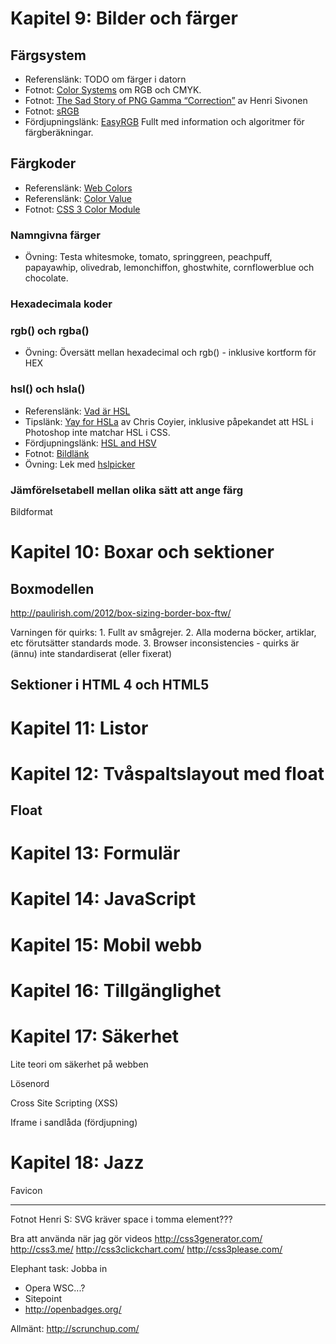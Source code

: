 # Kapitel 9: Bilder och färger

## Färgsystem

 * Referenslänk: TODO om färger i datorn
 * Fotnot: [Color Systems](http://www.worqx.com/color/color_systems.htm) om RGB och CMYK.
 * Fotnot: [The Sad Story of PNG Gamma “Correction”](http://hsivonen.iki.fi/png-gamma/) av Henri Sivonen
 * Fotnot: [sRGB](http://en.wikipedia.org/wiki/SRGB)
 * Fördjupningslänk: [EasyRGB](http://www.easyrgb.com/) Fullt med information och algoritmer för färgberäkningar.

## Färgkoder

 * Referenslänk: [Web Colors](http://en.wikipedia.org/wiki/Web_colors)
 * Referenslänk: [Color Value](https://developer.mozilla.org/en/CSS/color_value)
 * Fotnot: [CSS 3 Color Module](http://www.w3.org/TR/css3-color/)

### Namngivna färger

 * Övning: Testa whitesmoke, tomato, springgreen, peachpuff, papayawhip, olivedrab, lemonchiffon, ghostwhite, cornflowerblue och chocolate.

### Hexadecimala koder

### rgb() och rgba()


 * Övning: Översätt mellan hexadecimal och rgb() - inklusive kortform för HEX
 
### hsl() och hsla()

 * Referenslänk: [Vad är HSL](http://lifehacker.com/5841787/what-does-hue-saturation-and-luminosity-in-your-image-editor)
 * Tipslänk: [Yay for HSLa](http://css-tricks.com/yay-for-hsla/) av Chris Coyier, inklusive påpekandet att HSL i Photoshop inte matchar HSL i CSS.
 * Fördjupningslänk: [HSL and HSV](http://en.wikipedia.org/wiki/HSL_and_HSV)
 * Fotnot: [Bildlänk](http://en.wikipedia.org/wiki/File:HSL_color_solid_cylinder_alpha_lowgamma.png)
 * Övning: Lek med [hslpicker](http://hslpicker.com/)

### Jämförelsetabell mellan olika sätt att ange färg




Bildformat

# Kapitel 10: Boxar och sektioner

## Boxmodellen

http://paulirish.com/2012/box-sizing-border-box-ftw/

Varningen för quirks: 1. Fullt av smågrejer. 2. Alla moderna böcker, artiklar, etc förutsätter standards mode. 3. Browser inconsistencies - quirks är (ännu) inte standardiserat (eller fixerat)

## Sektioner i HTML 4 och HTML5


# Kapitel 11: Listor


# Kapitel 12: Tvåspaltslayout med float

## Float


# Kapitel 13: Formulär


# Kapitel 14: JavaScript


# Kapitel 15: Mobil webb


# Kapitel 16: Tillgänglighet


# Kapitel 17: Säkerhet

Lite teori om säkerhet på webben

Lösenord

Cross Site Scripting (XSS)

Iframe i sandlåda (fördjupning)

# Kapitel 18: Jazz

Favicon


-------------------------------------------------------------------------------


Fotnot Henri S: SVG kräver space i tomma element???


Bra att använda när jag gör videos
http://css3generator.com/
http://css3.me/
http://css3clickchart.com/
http://css3please.com/

Elephant task: Jobba in 
 * Opera WSC...?
 * Sitepoint
 * http://openbadges.org/


Allmänt:
http://scrunchup.com/


